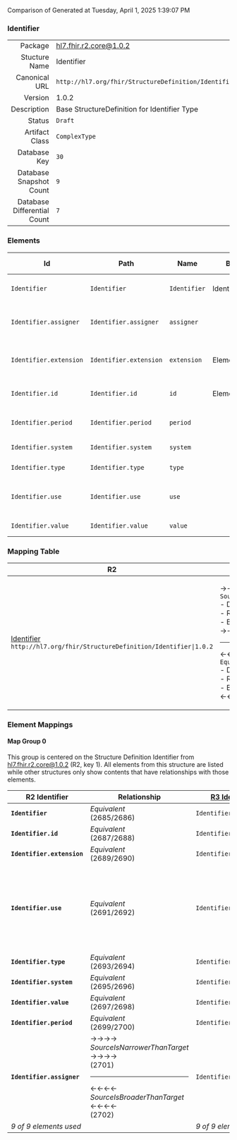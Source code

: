 Comparison of 
Generated at Tuesday, April 1, 2025 1:39:07 PM

### Identifier

|      |     |
| ---: | --- |
| Package | hl7.fhir.r2.core@1.0.2 |
| Stucture Name | Identifier |
| Canonical URL | `http://hl7.org/fhir/StructureDefinition/Identifier` |
| Version | 1.0.2 |
| Description | Base StructureDefinition for Identifier Type |
| Status | `Draft` |
| Artifact Class | `ComplexType` |
| Database Key | `30` |
| Database Snapshot Count | `9` |
| Database Differential Count | `7` |

### Elements

| Id | Path | Name | Base Path | Short | Cardinality | Collated Type | Binding Strength | Binding Value Set |
| -- | ---- | ---- | --------- | ----- | ----------- | ------------- | ---------------- | ----------------- |
| `Identifier` | `Identifier` | `Identifier` | Identifier | An identifier intended for computation | 0..* | Identifier |  |  |
| `Identifier.assigner` | `Identifier.assigner` | `assigner` |  | Organization that issued id (may be just text) | 0..1 | Reference(http://hl7.org/fhir/StructureDefinition/Organization) |  |  |
| `Identifier.extension` | `Identifier.extension` | `extension` | Element.extension | Additional Content defined by implementations | 0..* | Extension |  |  |
| `Identifier.id` | `Identifier.id` | `id` | Element.id | xml:id (or equivalent in JSON) | 0..1 | id |  |  |
| `Identifier.period` | `Identifier.period` | `period` |  | Time period when id is/was valid for use | 0..1 | Period |  |  |
| `Identifier.system` | `Identifier.system` | `system` |  | The namespace for the identifier | 0..1 | uri |  |  |
| `Identifier.type` | `Identifier.type` | `type` |  | Description of identifier | 0..1 | CodeableConcept | `Extensible` | `http://hl7.org/fhir/ValueSet/identifier-type` |
| `Identifier.use` | `Identifier.use` | `use` |  | usual \| official \| temp \| secondary (If known) | 0..1 | code | `Required` | `http://hl7.org/fhir/ValueSet/identifier-use` |
| `Identifier.value` | `Identifier.value` | `value` |  | The value that is unique | 0..1 | string |  |  |
### Mapping Table

| R2 | Comparison | R3 | Comparison | R4 | Comparison | R4B | Comparison | R5
| --- | --- | --- | --- | --- | --- | --- | --- | ---
| [Identifier](/docs/R2/ComplexTypes/Identifier.md)<br/> `http://hl7.org/fhir/StructureDefinition/Identifier\|1.0.2` | →→→→→→→<br/>`SourceIsNarrowerThanTarget`<br/>- DBKey: `56`<br/>- Reviewed: `n/a`<br/>- By: `n/a`<br/>→→→→→→→<hr/>←←←←←←←<br/>`Equivalent`<br/>- DBKey: `226`<br/>- Reviewed: `n/a`<br/>- By: `n/a`<br/>←←←←←←←| [Identifier](/docs/R3/ComplexTypes/Identifier.md)<br/> `http://hl7.org/fhir/StructureDefinition/Identifier\|3.0.2` | →→→→→→→<br/>`SourceIsNarrowerThanTarget`<br/>- DBKey: `399`<br/>- Reviewed: `n/a`<br/>- By: `n/a`<br/>→→→→→→→<hr/>←←←←←←←<br/>`Equivalent`<br/>- DBKey: `595`<br/>- Reviewed: `n/a`<br/>- By: `n/a`<br/>←←←←←←←| [Identifier](/docs/R4/ComplexTypes/Identifier.md)<br/> `http://hl7.org/fhir/StructureDefinition/Identifier\|4.0.1` | →→→→→→→<br/>`Equivalent`<br/>- DBKey: `1347`<br/>- Reviewed: `n/a`<br/>- By: `n/a`<br/>→→→→→→→<hr/>←←←←←←←<br/>`Equivalent`<br/>- DBKey: `1348`<br/>- Reviewed: `n/a`<br/>- By: `n/a`<br/>←←←←←←←| [Identifier](/docs/R4B/ComplexTypes/Identifier.md)<br/> `http://hl7.org/fhir/StructureDefinition/Identifier\|4.3.0` | →→→→→→→<br/>`Equivalent`<br/>- DBKey: `908`<br/>- Reviewed: `n/a`<br/>- By: `n/a`<br/>→→→→→→→<hr/>←←←←←←←<br/>`Equivalent`<br/>- DBKey: `1137`<br/>- Reviewed: `n/a`<br/>- By: `n/a`<br/>←←←←←←←| [Identifier](/docs/R5/ComplexTypes/Identifier.md)<br/> `http://hl7.org/fhir/StructureDefinition/Identifier\|5.0.0` 

### Element Mappings


#### Map Group 0

This group is centered on the Structure Definition Identifier from hl7.fhir.r2.core@1.0.2 (R2, key 1).
All elements from this structure are listed while other structures only show contents that have relationships with those elements.

| R2 Identifier| Relationship | [R3 Identifier](/docs/R3/ComplexTypes/Identifier.md)| Relationship | [R4 Identifier](/docs/R4/ComplexTypes/Identifier.md)| Relationship | [R4B Identifier](/docs/R4B/ComplexTypes/Identifier.md)| Relationship | [R5 Identifier](/docs/R5/ComplexTypes/Identifier.md)
| --- | --- | --- | --- | --- | --- | --- | --- | ---
| **`Identifier`**| _Equivalent_<br/>(2685/2686)| `Identifier`| _Equivalent_<br/>(9618/9619)| `Identifier`| _Equivalent_<br/>(21009/21010)| `Identifier`| _Equivalent_<br/>(36120/36121)| `Identifier`
| **`Identifier.id`**| _Equivalent_<br/>(2687/2688)| `Identifier.id`| _Equivalent_<br/>(9620/9621)| `Identifier.id`| _Equivalent_<br/>(21011/21012)| `Identifier.id`| _Equivalent_<br/>(36122/36123)| `Identifier.id`
| **`Identifier.extension`**| _Equivalent_<br/>(2689/2690)| `Identifier.extension`| _Equivalent_<br/>(9622/9623)| `Identifier.extension`| _Equivalent_<br/>(21013/21014)| `Identifier.extension`| _Equivalent_<br/>(36124/36125)| `Identifier.extension`
| **`Identifier.use`**| _Equivalent_<br/>(2691/2692)| `Identifier.use`| →→→→ _SourceIsNarrowerThanTarget_ →→→→ <br/>(9624)<hr/>←←←← _SourceIsBroaderThanTarget_ ←←←← <br/>(9625)| `Identifier.use`| _Equivalent_<br/>(21015/21016)| `Identifier.use`| _Equivalent_<br/>(36126/36127)| `Identifier.use`
| **`Identifier.type`**| _Equivalent_<br/>(2693/2694)| `Identifier.type`| _Equivalent_<br/>(9626/9627)| `Identifier.type`| _Equivalent_<br/>(21017/21018)| `Identifier.type`| _Equivalent_<br/>(36128/36129)| `Identifier.type`
| **`Identifier.system`**| _Equivalent_<br/>(2695/2696)| `Identifier.system`| _Equivalent_<br/>(9628/9629)| `Identifier.system`| _Equivalent_<br/>(21019/21020)| `Identifier.system`| _Equivalent_<br/>(36130/36131)| `Identifier.system`
| **`Identifier.value`**| _Equivalent_<br/>(2697/2698)| `Identifier.value`| _Equivalent_<br/>(9630/9631)| `Identifier.value`| _Equivalent_<br/>(21021/21022)| `Identifier.value`| _Equivalent_<br/>(36132/36133)| `Identifier.value`
| **`Identifier.period`**| _Equivalent_<br/>(2699/2700)| `Identifier.period`| _Equivalent_<br/>(9632/9633)| `Identifier.period`| _Equivalent_<br/>(21023/21024)| `Identifier.period`| _Equivalent_<br/>(36134/36135)| `Identifier.period`
| **`Identifier.assigner`**| →→→→ _SourceIsNarrowerThanTarget_ →→→→ <br/>(2701)<hr/>←←←← _SourceIsBroaderThanTarget_ ←←←← <br/>(2702)| `Identifier.assigner`| →→→→ _SourceIsNarrowerThanTarget_ →→→→ <br/>(9634)<hr/>←←←← _SourceIsBroaderThanTarget_ ←←←← <br/>(9635)| `Identifier.assigner`| _Equivalent_<br/>(21025/21026)| `Identifier.assigner`| _Equivalent_<br/>(36136/36137)| `Identifier.assigner`
| *9 of 9 elements used* | | *9 of 9 elements used* | | *9 of 9 elements used* | | *9 of 9 elements used* | | *9 of 9 elements used* 

